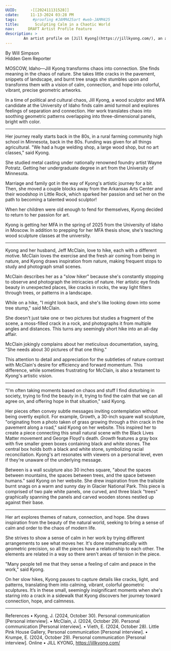 ```yaml
---
UUID:      ›[[202411131528]] 
cdate:     11-13-2024 03:28 PM
tags:       #proofing #JAMM425art #web-JAMM425 
title:       Sculpting Calm in a Chaotic World
nav:      DRAFT Artist Profile Feature
description: >
        An artist profile on [Jill Kyong](https://jillkyong.com/), an abstract wood sculpturist.
---
```

By Will Simpson  
Hidden Gem Reporter

MOSCOW, Idaho—Jill Kyong transforms chaos into connection. She finds meaning in the chaos of nature. She takes little cracks in the pavement, snippets of landscape, and burnt tree snags she stumbles upon and transforms them with a vision of calm, connection, and hope into colorful, vibrant, precise geometric artworks. 

In a time of political and cultural chaos, Jill Kyong, a wood sculptor and MFA candidate at the University of Idaho finds calm amid turmoil and explores feelings of separation and connection. Her work translates chaos into soothing geometric patterns overlapping into three-dimensional panels, bright with color. 

----------------------------------

Her journey really starts back in the 80s, in a rural farming community high school in Minnesota, back in the 80s. Funding was given for all things agricultural. "We had a huge welding shop, a large wood shop, but no art classes," said Kyong.

 She studied metal casting under nationally renowned foundry artist Wayne Potratz. Getting her undergraduate degree in art from the University of Minnesota. 

Marriage and family got in the way of Kyong's artistic journey for a bit. Then, she moved a couple blocks away from the Arkansas Arts Center and their woodshop in Little Rock, which sparked her passion and set her on the path to becoming a talented wood sculptor!

When her children were old enough to fend for themselves, Kyong decided to return to her passion for art. 

Kyong is getting her MFA in the spring of 2025 from the University of Idaho in Moscow. In addition to prepping for her MFA thesis show, she's teaching wood sculpture classes at the university.

----------------------------------

Kyong and her husband, Jeff McClain, love to hike, each with a different motive. McClain loves the exercise and the fresh air coming from being in nature, and Kyong draws inspiration from nature, making frequent stops to study and photograph small scenes. 

McClain describes her as a "slow hiker" because she's constantly stopping to observe and photograph the intricacies of nature. Her artistic eye finds beauty in unexpected places, like cracks in rocks, the way light filters through trees, or patterns in a landscape. 

While on a hike, "I might look back, and she's like looking down into some tree stump," said McClain.

She doesn't just take one or two pictures but studies a fragment of the scene, a moss-filled crack in a rock, and photographs it from multiple angles and distances. This turns any seemingly short hike into an all-day affair. 

McClain jokingly complains about her meticulous documentation, saying, "She needs about 30 pictures of that one thing."

This attention to detail and appreciation for the subtleties of nature contrast with McClain's desire for efficiency and forward momentum. This difference, while sometimes frustrating for McClain, is also a testament to Kyong's artistic vision.

----------------------------------

“I'm often taking moments based on chaos and stuff I find disturbing in society, trying to find the beauty in it, trying to find the calm that we can all agree on, and offering hope in that situation," said Kyong.

Her pieces often convey subtle messages inviting contemplation without being overtly explicit. For example, Growth, a 30-inch square wall sculpture, "originating from a photo taken of grass growing through a thin crack in the pavement along a road," said Kyong on her website. This inspired her to create a piece connecting this small natural scene with the Black Lives Matter movement and George Floyd's death. _Growth_ features a gray box with five smaller green boxes containing black and white stones. The central box holds both a black and white stone, symbolizing racial reconciliation. Kyong's art resonates with viewers on a personal level, even if they're unaware of the underlying message.

Between is a wall sculpture also 30 inches square, "about the spaces between mountains, the spaces between trees, and the space between humans." said Kyong on her website. She drew inspiration from the trailside burnt snags on a warm and sunny day in Glacier National Park. This piece is comprised of two pale white panels, one curved, and three black "trees" graphically spanning the panels and carved wooden stones nestled up against their base.

----------------------------------

Her art explores themes of nature, connection, and hope. She draws inspiration from the beauty of the natural world, seeking to bring a sense of calm and order to the chaos of modern life.

She strives to show a sense of calm in her work by trying different arrangements to see what moves her. It's done mathematically with geometric precision, so all the pieces have a relationship to each other. The elements are related in a way so there aren't areas of tension in the piece. 

"Many people tell me that they sense a feeling of calm and peace in the work," said Kyong.

On her slow hikes, Kyong pauses to capture details like cracks, light, and patterns, translating them into calming, vibrant, colorful geometric sculptures. It’s in these small, seemingly insignificant moments when she's staring into a crack in a sidewalk that Kyong discovers her journey toward connection, hope, and calmness.

----------------------------------

References 
•	Kyong, J. (2024, October 30). Personal communication [Personal interview].
•	McClain, J. (2024, October 29). Personal communication [Personal interview].
•	Vieth, E. (2024, October 28). Little Pink House Gallery, Personal communication [Personal interview].
•	Krumpe, E. (2024, October 29). Personal communication [Personal interview].
Online 
•	JILL KYONG, https://jillkyong.com/

